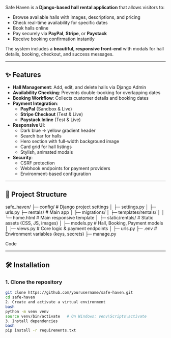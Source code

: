 Safe Haven is a **Django-based hall rental application** that allows visitors to:

- Browse available halls with images, descriptions, and pricing
- Check real-time availability for specific dates
- Book halls online
- Pay securely via **PayPal**, **Stripe**, or **Paystack**
- Receive booking confirmation instantly

The system includes a **beautiful, responsive front-end** with modals for hall details, booking, checkout, and success messages.

---

## ✨ Features

- **Hall Management**: Add, edit, and delete halls via Django Admin
- **Availability Checking**: Prevents double-booking for overlapping dates
- **Booking Workflow**: Collects customer details and booking dates
- **Payment Integration**:
  - **PayPal** (Sandbox & Live)
  - **Stripe Checkout** (Test & Live)
  - **Paystack Inline** (Test & Live)
- **Responsive UI**:
  - Dark blue → yellow gradient header
  - Search bar for halls
  - Hero section with full-width background image
  - Card grid for hall listings
  - Stylish, animated modals
- **Security**:
  - CSRF protection
  - Webhook endpoints for payment providers
  - Environment-based configuration

---

## 📂 Project Structure

safe_haven/ ├─ config/ # Django project settings │ ├─ settings.py │ ├─ urls.py ├─ rentals/ # Main app │ ├─ migrations/ │ ├─ templates/rentals/ │ │ └─ home.html # Main responsive template │ ├─ static/rentals/ # Static assets (CSS, JS, images) │ ├─ models.py # Hall, Booking, Payment models │ ├─ views.py # Core logic & payment endpoints │ ├─ urls.py ├─ .env # Environment variables (keys, secrets) ├─ manage.py

Code

---

## 🛠 Installation

### 1. Clone the repository
```bash
git clone https://github.com/yourusername/safe-haven.git
cd safe-haven
2. Create and activate a virtual environment
bash
python -m venv venv
source venv/bin/activate   # On Windows: venv\Scripts\activate
3. Install dependencies
bash
pip install -r requirements.txt
